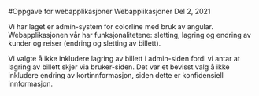 #Oppgave for webapplikasjoner Webapplikasjoner Del 2, 2021

Vi har laget er admin-system for colorline med bruk av angular.
Webapplikasjonen vår har funksjonalitetene: sletting, lagring og endring av kunder og reiser (endring og sletting av billett).

Vi valgte å ikke inkludere lagring av billett i admin-siden fordi vi antar at lagring av billett skjer via bruker-siden.
Det var et bevisst valg å ikke inkludere endring av kortinnformasjon, siden dette er konfidensiell innformasjon. 
